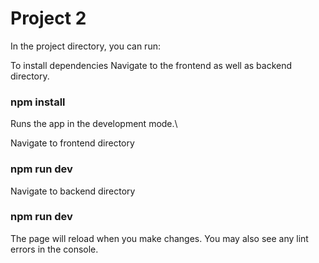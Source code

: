 # Project 2

In the project directory, you can run:

To install dependencies Navigate to the frontend as well as backend directory.

### npm install
Runs the app in the development mode.\

Navigate to frontend directory
### npm run dev

Navigate to backend directory
### npm run dev

The page will reload when you make changes.
You may also see any lint errors in the console.
